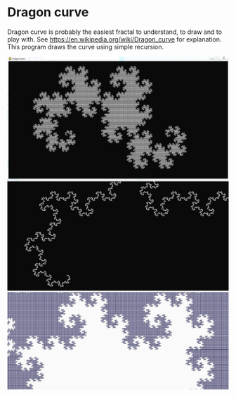# Dragon curve
Dragon curve is probably the easiest fractal to understand, to draw and to play with.
See https://en.wikipedia.org/wiki/Dragon_curve for explanation.
This program draws the curve using simple recursion.

![Alt text](dragon_curve_1.jpg?raw=true "Example 1")
![Alt text](dragon_curve_2.jpg?raw=true "Example 2")
![Alt text](dragon_curve_3.jpg?raw=true "Example 3")

